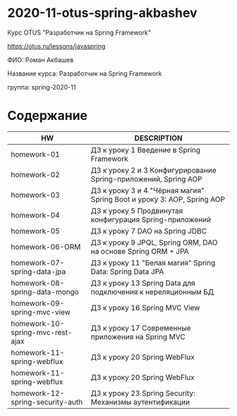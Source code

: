 # 2020-11-otus-spring-akbashev

Курс OTUS "Разработчик на Spring Framework"

https://otus.ru/lessons/javaspring

ФИО: Роман Акбашев

Название курса: Разработчик на Spring Framework

группа: spring-2020-11

# Содержание
|HW|DESCRIPTION|
| ------ | ------ |
| homework-01 | ДЗ к уроку 1 Введение в Spring Framework |
| homework-02 | ДЗ к уроку 2 и 3 Конфигурирование Spring-приложений, Spring AOP |
| homework-03 | ДЗ к уроку 3 и 4 "Чёрная магия" Spring Boot и уроку 3: AOP, Spring AOP |
| homework-04 | ДЗ к уроку 5 Продвинутая конфигурация Spring-приложений |
| homework-05 | ДЗ к уроку 7 DAO на Spring JDBC |
| homework-06-ORM | ДЗ к уроку 9 JPQL, Spring ORM, DAO на основе Spring ORM + JPA |
| homework-07-spring-data-jpa | ДЗ к уроку 11 "Белая магия" Spring Data: Spring Data JPA |
| homework-08-spring-data-mongo | ДЗ к уроку 13 Spring Data для подключения к нереляционным БД |
| homework-09-spring-mvc-view | ДЗ к уроку 16 Spring MVC View |
| homework-10-spring-mvc-rest-ajax | ДЗ к уроку 17 Современные приложения на Spring MVC |
| homework-11-spring-webflux | ДЗ к уроку 20 Spring WebFlux |
| homework-11-spring-webflux | ДЗ к уроку 20 Spring WebFlux |
| homework-12-spring-security-auth | ДЗ к уроку 23 Spring Security: Механизмы аутентификации  |